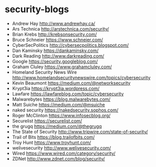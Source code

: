 # security-blogs

* Andrew Hay http://www.andrewhay.ca/
* Ars Technica http://arstechnica.com/security/
* Brian Krebs http://krebsonsecurity.com/
* Bruce Schneier https://www.schneier.com/
* CyberSecPolitics http://cybersecpolitics.blogspot.com/
* Dan Kaminsky https://dankaminsky.com/
* Dark Reading http://www.darkreading.com/
* Google https://security.googleblog.com/
* Graham Cluley https://www.grahamcluley.com/
* Homeland Security News Wire http://www.homelandsecuritynewswire.com/topics/cybersecurity
* Kevin Beaumont https://medium.com/@networksecurity
* Krypt3ia https://krypt3ia.wordpress.com/
* Lawfare https://lawfareblog.com/topic/cybersecurity
* Malwarebytes https://blog.malwarebytes.com/
* Matt Suiche https://medium.com/@msuiche
* naked security https://nakedsecurity.sophos.com/
* Roger McClinton https://www.infosecblog.org/
* Securelist https://securelist.com/
* the grugq https://medium.com/@thegrugq
* The State of Security http://www.tripwire.com/state-of-security/
* Trail of Bits https://blog.trailofbits.com/
* Troy Hunt https://www.troyhunt.com/
* welivesecurity http://www.welivesecurity.com/
* Wired https://www.wired.com/category/security/
* ZDNet http://www.zdnet.com/blog/security/